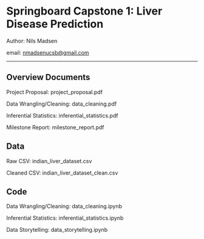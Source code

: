 # Springboard Capstone 1: Liver Disease Prediction

Author: Nils Madsen

email: nmadsenucsb@gmail.com
___

## Overview Documents

Project Proposal: project_proposal.pdf

Data Wrangling/Cleaning: data_cleaning.pdf

Inferential Statistics: inferential_statistics.pdf

Milestone Report: milestone_report.pdf

## Data

Raw CSV: indian_liver_dataset.csv

Cleaned CSV: indian_liver_dataset_clean.csv

## Code

Data Wrangling/Cleaning: data_cleaning.ipynb

Inferential Statistics: inferential_statistics.ipynb

Data Storytelling: data_storytelling.ipynb
